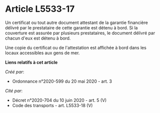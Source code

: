# Article L5533-17

Un certificat ou tout autre document attestant de la garantie financière délivré par le prestataire de cette garantie est
détenu à bord. Si la couverture est assurée par plusieurs prestataires, le document délivré par chacun d'eux est détenu à
bord.

Une copie du certificat ou de l'attestation est affichée à bord dans les locaux accessibles aux gens de mer.

**Liens relatifs à cet article**

_Créé par_:

  - Ordonnance n°2020-599 du 20 mai 2020 - art. 3

_Cité par_:

  - Décret n°2020-704 du 10 juin 2020 - art. 5 (V)
  - Code des transports - art. L5533-18 (V)
